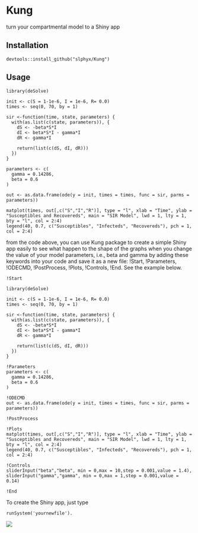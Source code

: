# Kung
  turn your compartmental model to a Shiny app

## Installation

```
devtools::install_github("slphyx/Kung")
```

## Usage

```
library(deSolve)

init <- c(S = 1-1e-6, I = 1e-6, R= 0.0)
times <- seq(0, 70, by = 1)

sir <-function(time, state, parameters) {
  with(as.list(c(state, parameters)), {
    dS <- -beta*S*I
    dI <- beta*S*I - gamma*I
    dR <- gamma*I
    
    return(list(c(dS, dI, dR)))
  })
}

parameters <- c(
  gamma = 0.14286, 
  beta = 0.6
)

out <- as.data.frame(ode(y = init, times = times, func = sir, parms = parameters))

matplot(times, out[,c("S","I","R")], type = "l", xlab = "Time", ylab = "Susceptibles and Recovereds", main = "SIR Model", lwd = 1, lty = 1, bty = "l", col = 2:4)
legend(40, 0.7, c("Susceptibles", "Infecteds", "Recovereds"), pch = 1, col = 2:4)

```

from the code above, you can use Kung package to create a simple Shiny app easily to see what happen to the shape of the graphs when you change the value of your model parameters, i.e., beta and gamma by adding these keywords into your code and save it as a new file: 
!Start, !Parameters, !ODECMD, !PostProcess, !Plots, !Controls, !End. See the example below.

```
!Start

library(deSolve)

init <- c(S = 1-1e-6, I = 1e-6, R= 0.0)
times <- seq(0, 70, by = 1)

sir <-function(time, state, parameters) {
  with(as.list(c(state, parameters)), {
    dS <- -beta*S*I
    dI <- beta*S*I - gamma*I
    dR <- gamma*I

    return(list(c(dS, dI, dR)))
  })
}

!Parameters
parameters <- c(
  gamma = 0.14286,
  beta = 0.6
)

!ODECMD
out <- as.data.frame(ode(y = init, times = times, func = sir, parms = parameters))

!PostProcess

!Plots
matplot(times, out[,c("S","I","R")], type = "l", xlab = "Time", ylab = "Susceptibles and Recovereds", main = "SIR Model", lwd = 1, lty = 1, bty = "l", col = 2:4)
legend(40, 0.7, c("Susceptibles", "Infecteds", "Recovereds"), pch = 1, col = 2:4)

!Controls
sliderInput("beta","beta", min = 0,max = 10,step = 0.001,value = 1.4),
sliderInput("gamma","gamma", min = 0,max = 1,step = 0.001,value = 0.14)

!End
```

To create the Shiny app, just type 
```
runSystem('yournewfile').
```

![](http://www.sakngoi.com/wp-content/uploads/kung_pic.png)
